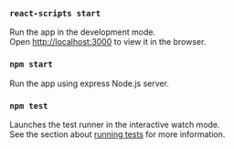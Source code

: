 
### `react-scripts start`

Run the app in the development mode.<br>
Open [http://localhost:3000](http://localhost:3000) to view it in the browser.

### `npm start`

Run the app using express Node.js server.

### `npm test`

Launches the test runner in the interactive watch mode.<br>
See the section about [running tests](#running-tests) for more information.



